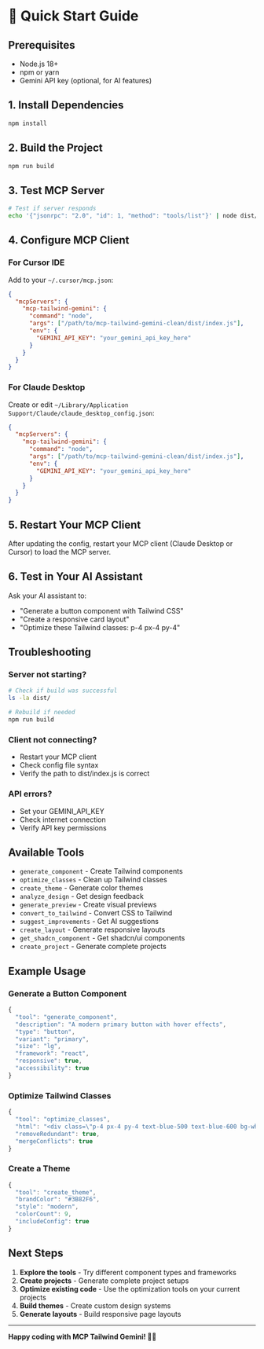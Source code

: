 # 🚀 Quick Start Guide

## Prerequisites
- Node.js 18+
- npm or yarn
- Gemini API key (optional, for AI features)

## 1. Install Dependencies
```bash
npm install
```

## 2. Build the Project
```bash
npm run build
```

## 3. Test MCP Server
```bash
# Test if server responds
echo '{"jsonrpc": "2.0", "id": 1, "method": "tools/list"}' | node dist/index.js
```

## 4. Configure MCP Client

### For Cursor IDE
Add to your `~/.cursor/mcp.json`:

```json
{
  "mcpServers": {
    "mcp-tailwind-gemini": {
      "command": "node",
      "args": ["/path/to/mcp-tailwind-gemini-clean/dist/index.js"],
      "env": {
        "GEMINI_API_KEY": "your_gemini_api_key_here"
      }
    }
  }
}
```

### For Claude Desktop
Create or edit `~/Library/Application Support/Claude/claude_desktop_config.json`:

```json
{
  "mcpServers": {
    "mcp-tailwind-gemini": {
      "command": "node",
      "args": ["/path/to/mcp-tailwind-gemini-clean/dist/index.js"],
      "env": {
        "GEMINI_API_KEY": "your_gemini_api_key_here"
      }
    }
  }
}
```

## 5. Restart Your MCP Client

After updating the config, restart your MCP client (Claude Desktop or Cursor) to load the MCP server.

## 6. Test in Your AI Assistant

Ask your AI assistant to:
- "Generate a button component with Tailwind CSS"
- "Create a responsive card layout"
- "Optimize these Tailwind classes: p-4 px-4 py-4"

## Troubleshooting

### Server not starting?
```bash
# Check if build was successful
ls -la dist/

# Rebuild if needed
npm run build
```

### Client not connecting?
- Restart your MCP client
- Check config file syntax
- Verify the path to dist/index.js is correct

### API errors?
- Set your GEMINI_API_KEY
- Check internet connection
- Verify API key permissions

## Available Tools

- `generate_component` - Create Tailwind components
- `optimize_classes` - Clean up Tailwind classes
- `create_theme` - Generate color themes
- `analyze_design` - Get design feedback
- `generate_preview` - Create visual previews
- `convert_to_tailwind` - Convert CSS to Tailwind
- `suggest_improvements` - Get AI suggestions
- `create_layout` - Generate responsive layouts
- `get_shadcn_component` - Get shadcn/ui components
- `create_project` - Generate complete projects

## Example Usage

### Generate a Button Component
```javascript
{
  "tool": "generate_component",
  "description": "A modern primary button with hover effects",
  "type": "button",
  "variant": "primary",
  "size": "lg",
  "framework": "react",
  "responsive": true,
  "accessibility": true
}
```

### Optimize Tailwind Classes
```javascript
{
  "tool": "optimize_classes",
  "html": "<div class=\"p-4 px-4 py-4 text-blue-500 text-blue-600 bg-white bg-gray-100\">Content</div>",
  "removeRedundant": true,
  "mergeConflicts": true
}
```

### Create a Theme
```javascript
{
  "tool": "create_theme",
  "brandColor": "#3B82F6",
  "style": "modern",
  "colorCount": 9,
  "includeConfig": true
}
```

## Next Steps

1. **Explore the tools** - Try different component types and frameworks
2. **Create projects** - Generate complete project setups
3. **Optimize existing code** - Use the optimization tools on your current projects
4. **Build themes** - Create custom design systems
5. **Generate layouts** - Build responsive page layouts

---

**Happy coding with MCP Tailwind Gemini! 🎨✨** 
